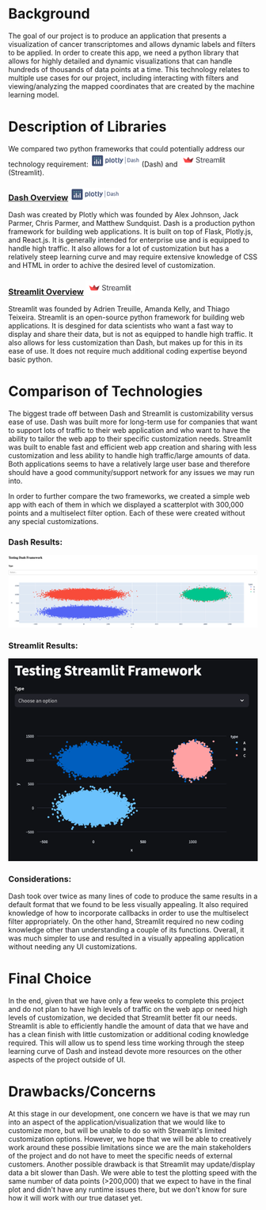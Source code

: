 # Background
The goal of our project is to produce an application that presents a visualization of cancer transcriptomes and allows dynamic labels and filters to be applied. In order to create this app, we need a python library that allows for highly detailed and dynamic visualizations that can handle hundreds of thousands of data points at a time. This technology relates to multiple use cases for our project, including interacting with filters and viewing/analyzing the mapped coordinates that are created by the machine learning model.

# Description of Libraries
We compared two python frameworks that could potentially address our technology requirement: <img src="plotly_dash_logo.png" alt="drawing" width="100"/> (Dash) and <img src="streamlit-logo.png" alt="drawing" width="100"/> (Streamlit). 


### <ins>**Dash Overview**</ins> <img src="plotly_dash_logo.png" alt="drawing" width="100"/>
Dash was created by Plotly which was founded by Alex Johnson, Jack Parmer, Chris Parmer, and Matthew Sundquist. Dash is a production python framework for building web applications. It is built on top of Flask, Plotly.js, and React.js. It is generally intended for enterprise use and is equipped to handle high traffic. It also allows for a lot of customization but has a relatively steep learning curve and may require extensive knowledge of CSS and HTML in order to achive the desired level of customization. 


### <ins>**Streamlit Overview**</ins> <img src="streamlit-logo.png" alt="drawing" width="100"/>
Streamlit was founded by Adrien Treuille, Amanda Kelly, and Thiago Teixeira. Streamlit is an open-source python framework for building web applications. It is desgined for data scientists who want a fast way to display and share their data, but is not as equipped to handle high traffic. It also allows for less customization than Dash, but makes up for this in its ease of use. It does not require much additional coding expertise beyond basic python.



# Comparison of Technologies
The biggest trade off between Dash and Streamlit is customizability versus ease of use. Dash was built more for long-term use for companies that want to support lots of traffic to their web application and who want to have the ability to tailor the web app to their specific customization needs. Streamlit was built to enable fast and efficient web app creation and sharing with less customization and less ability to handle high traffic/large amounts of data. Both applications seems to have a relatively large user base and therefore should have a good community/support network for any issues we may run into. 

In order to further compare the two frameworks, we created a simple web app with each of them in which we displayed a scatterplot with 300,000 points and a multiselect filter option. Each of these were created without any special customizations.

### Dash Results:
![description](dash-plot.png)



### Streamlit Results:
![description](streamlit-plot.png)


### Considerations:
Dash took over twice as many lines of code to produce the same results in a default format that we found to be less visually appealing. It also required knowledge of how to incorporate callbacks in order to use the multiselect filter appropriately. On the other hand, Streamlit required no new coding knowledge other than understanding a couple of its functions. Overall, it was much simpler to use and resulted in a visually appealing application without needing any UI customizations. 


# Final Choice
In the end, given that we have only a few weeks to complete this project and do not plan to have high levels of traffic on the web app or need high levels of customization, we decided that Streamlit better fit our needs. Streamlit is able to efficiently handle the amount of data that we have and has a clean finish with little customization or additional coding knowledge required. This will allow us to spend less time working through the steep learning curve of Dash and instead devote more resources on the other aspects of the project outside of UI. 


# Drawbacks/Concerns
At this stage in our development, one concern we have is that we may run into an aspect of the application/visualization that we would like to customize more, but will be unable to do so with Streamlit's limited customization options. However, we hope that we will be able to creatively work around these possibie limitations since we are the main stakeholders of the project and do not have to meet the specific needs of external customers. Another possible drawback is that Streamlit may update/display data a bit slower than Dash. We were able to test the plotting speed with the same number of data points (>200,000) that we expect to have in the final plot and didn't have any runtime issues there, but we don't know for sure how it will work with our true dataset yet. 





